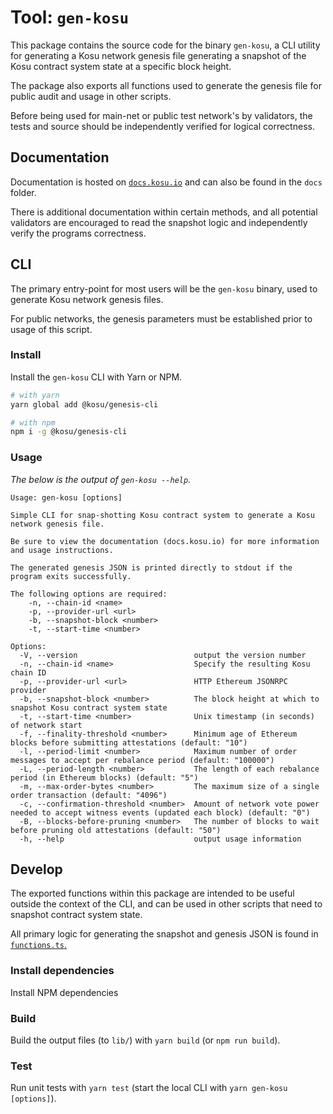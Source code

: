 # Tool: `gen-kosu`

This package contains the source code for the binary `gen-kosu`, a CLI utility for generating a Kosu network genesis file generating a snapshot of the Kosu contract system state at a specific block height.

The package also exports all functions used to generate the genesis file for public audit and usage in other scripts.

Before being used for main-net or public test network's by validators, the tests and source should be independently verified for logical correctness.

## Documentation

Documentation is hosted on [`docs.kosu.io`](https://docs.kosu.io/) and can also be found in the `docs` folder.

There is additional documentation within certain methods, and all potential validators are encouraged to read the snapshot logic and independently verify the programs correctness.

## CLI

The primary entry-point for most users will be the `gen-kosu` binary, used to generate Kosu network genesis files.

For public networks, the genesis parameters must be established prior to usage of this script.

### Install

Install the `gen-kosu` CLI with Yarn or NPM.

```bash
# with yarn
yarn global add @kosu/genesis-cli

# with npm
npm i -g @kosu/genesis-cli
```

### Usage

_The below is the output of `gen-kosu --help`._

```
Usage: gen-kosu [options]

Simple CLI for snap-shotting Kosu contract system to generate a Kosu network genesis file.

Be sure to view the documentation (docs.kosu.io) for more information and usage instructions.

The generated genesis JSON is printed directly to stdout if the program exits successfully.

The following options are required:
    -n, --chain-id <name>
    -p, --provider-url <url>
    -b, --snapshot-block <number>
    -t, --start-time <number>

Options:
  -V, --version                          output the version number
  -n, --chain-id <name>                  Specify the resulting Kosu chain ID
  -p, --provider-url <url>               HTTP Ethereum JSONRPC provider
  -b, --snapshot-block <number>          The block height at which to snapshot Kosu contract system state
  -t, --start-time <number>              Unix timestamp (in seconds) of network start
  -f, --finality-threshold <number>      Minimum age of Ethereum blocks before submitting attestations (default: "10")
  -l, --period-limit <number>            Maximum number of order messages to accept per rebalance period (default: "100000")
  -L, --period-length <number>           The length of each rebalance period (in Ethereum blocks) (default: "5")
  -m, --max-order-bytes <number>         The maximum size of a single order transaction (default: "4096")
  -c, --confirmation-threshold <number>  Amount of network vote power needed to accept witness events (updated each block) (default: "0")
  -B, --blocks-before-pruning <number>   The number of blocks to wait before pruning old attestations (default: "50")
  -h, --help                             output usage information
```

## Develop

The exported functions within this package are intended to be useful outside the context of the CLI, and can be used in other scripts that need to snapshot contract system state.

All primary logic for generating the snapshot and genesis JSON is found in [`functions.ts`.](./src/functions.ts)

### Install dependencies

Install NPM dependencies

### Build

Build the output files (to `lib/`) with `yarn build` (or `npm run build`).

### Test

Run unit tests with `yarn test` (start the local CLI with `yarn gen-kosu [options]`).
